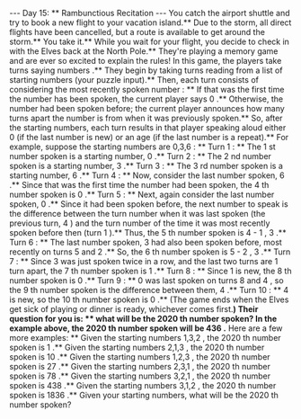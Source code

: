 --- Day 15: ** Rambunctious Recitation ---
You catch the airport shuttle and try to book a new flight to your vacation island.** Due to the storm, all direct flights have been cancelled, but a route is available to get around the storm.** You take it.**
While you wait for your flight, you decide to check in with the Elves back at the North Pole.** They're playing a
memory game
and are
ever so excited
to explain the rules!
In this game, the players take turns saying
numbers
.** They begin by taking turns reading from a list of
starting numbers
(your puzzle input).** Then, each turn consists of considering the
most recently spoken number
: **
If that was the
first
time the number has been spoken, the current player says
0
.**
Otherwise, the number had been spoken before; the current player announces
how many turns apart
the number is from when it was previously spoken.**
So, after the starting numbers, each turn results in that player speaking aloud either
0
(if the last number is new) or an
age
(if the last number is a repeat).**
For example, suppose the starting numbers are
0,3,6
: **
Turn 1
: ** The
1
st number spoken is a starting number,
0
.**
Turn 2
: ** The
2
nd number spoken is a starting number,
3
.**
Turn 3
: ** The
3
rd number spoken is a starting number,
6
.**
Turn 4
: ** Now, consider the last number spoken,
6
.** Since that was the first time the number had been spoken, the
4
th number spoken is
0
.**
Turn 5
: ** Next, again consider the last number spoken,
0
.** Since it
had
been spoken before, the next number to speak is the difference between the turn number when it was last spoken (the previous turn,
4
) and the turn number of the time it was most recently spoken before then (turn
1
).** Thus, the
5
th number spoken is
4 - 1
,
3
.**
Turn 6
: ** The last number spoken,
3
had also been spoken before, most recently on turns
5
and
2
.** So, the
6
th number spoken is
5 - 2
,
3
.**
Turn 7
: ** Since
3
was just spoken twice in a row, and the last two turns are
1
turn apart, the
7
th number spoken is
1
.**
Turn 8
: ** Since
1
is new, the
8
th number spoken is
0
.**
Turn 9
: **
0
was last spoken on turns
8
and
4
, so the
9
th number spoken is the difference between them,
4
.**
Turn 10
: **
4
is new, so the
10
th number spoken is
0
.**
(The game ends when the Elves get sick of playing or dinner is ready, whichever comes first.**)
Their question for you is: ** what will be the
2020
th
number spoken? In the example above, the
2020
th number spoken will be
436
.**
Here are a few more examples: **
Given the starting numbers
1,3,2
, the
2020
th number spoken is
1
.**
Given the starting numbers
2,1,3
, the
2020
th number spoken is
10
.**
Given the starting numbers
1,2,3
, the
2020
th number spoken is
27
.**
Given the starting numbers
2,3,1
, the
2020
th number spoken is
78
.**
Given the starting numbers
3,2,1
, the
2020
th number spoken is
438
.**
Given the starting numbers
3,1,2
, the
2020
th number spoken is
1836
.**
Given your starting numbers,
what will be the
2020
th number spoken?